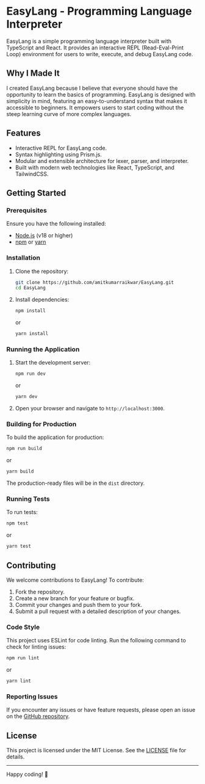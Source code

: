 # EasyLang - Programming Language Interpreter

EasyLang is a simple programming language interpreter built with TypeScript and React. It provides an interactive REPL (Read-Eval-Print Loop) environment for users to write, execute, and debug EasyLang code.

## Why I Made It

I created EasyLang because I believe that everyone should have the opportunity to learn the basics of programming. EasyLang is designed with simplicity in mind, featuring an easy-to-understand syntax that makes it accessible to beginners. It empowers users to start coding without the steep learning curve of more complex languages.

## Features

- Interactive REPL for EasyLang code.
- Syntax highlighting using Prism.js.
- Modular and extensible architecture for lexer, parser, and interpreter.
- Built with modern web technologies like React, TypeScript, and TailwindCSS.

## Getting Started

### Prerequisites

Ensure you have the following installed:

- [Node.js](https://nodejs.org/) (v18 or higher)
- [npm](https://www.npmjs.com/) or [yarn](https://yarnpkg.com/)

### Installation

1. Clone the repository:

   ```bash
   git clone https://github.com/amitkumarraikwar/EasyLang.git
   cd EasyLang
   ```

2. Install dependencies:

   ```bash
   npm install
   ```

   or

   ```bash
   yarn install
   ```

### Running the Application

1. Start the development server:

   ```bash
   npm run dev
   ```

   or

   ```bash
   yarn dev
   ```

2. Open your browser and navigate to `http://localhost:3000`.

### Building for Production

To build the application for production:

```bash
npm run build
```

or

```bash
yarn build
```

The production-ready files will be in the `dist` directory.

### Running Tests

To run tests:

```bash
npm test
```

or

```bash
yarn test
```

## Contributing

We welcome contributions to EasyLang! To contribute:

1. Fork the repository.
2. Create a new branch for your feature or bugfix.
3. Commit your changes and push them to your fork.
4. Submit a pull request with a detailed description of your changes.

### Code Style

This project uses ESLint for code linting. Run the following command to check for linting issues:

```bash
npm run lint
```

or

```bash
yarn lint
```

### Reporting Issues

If you encounter any issues or have feature requests, please open an issue on the [GitHub repository](https://github.com/amitkumarraikwar/EasyLang/issues).

## License

This project is licensed under the MIT License. See the [LICENSE](LICENSE) file for details.

---
Happy coding! 🚀
